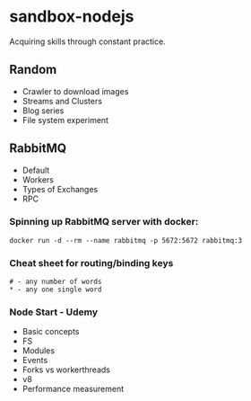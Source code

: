 # sandbox-nodejs

Acquiring skills through constant practice.

## Random

- Crawler to download images
- Streams and Clusters
- Blog series
- File system experiment

## RabbitMQ

- Default
- Workers
- Types of Exchanges
- RPC

### Spinning up RabbitMQ server with docker:

```
docker run -d --rm --name rabbitmq -p 5672:5672 rabbitmq:3
```

### Cheat sheet for routing/binding keys

```
# - any number of words
* - any one single word
```

### Node Start - Udemy

- Basic concepts
- FS
- Modules
- Events
- Forks vs workerthreads
- v8
- Performance measurement
